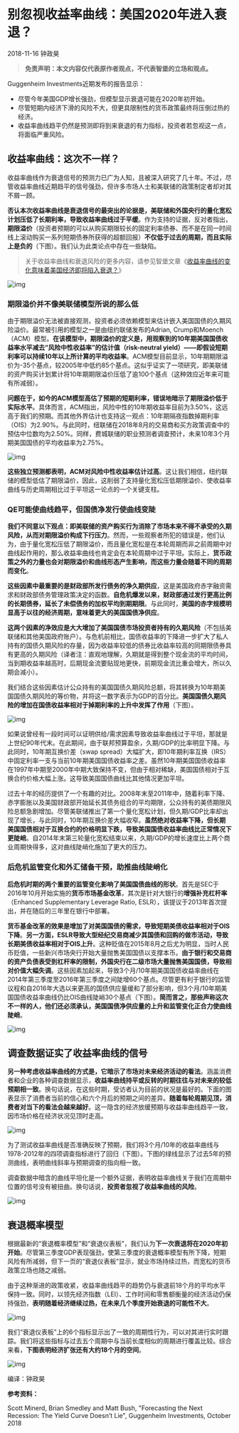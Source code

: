 # 别忽视收益率曲线：美国2020年进入衰退？

2018-11-16 钟政昊

> **免责声明：本文内容仅代表原作者观点，不代表智堡的立场和观点。**

Guggenheim Investments近期发布的报告显示：

- 尽管今年美国GDP增长强劲，但模型显示衰退可能在2020年初开始。
- 尽管短期内经济下滑的风险不大，但更具限制性的货币政策最终将压倒过热的经济。
- 收益率曲线趋平仍然是预测即将到来衰退的有力指标，投资者若忽视这一点，将面临严重风险。

## 收益率曲线：这次不一样？

收益率曲线作为衰退信号的预测力已广为人知，且被深入研究了几十年。不过，尽管收益率曲线近期趋平的信号强劲，但许多市场人士和美联储的政策制定者却对其不屑一顾。

**否认本次收益率曲线是衰退信号的最突出的论据是，美联储和外国央行的量化宽松计划压低了长期利率，导致收益率曲线过于平缓**。作为支持的证据，反对者指出，**期限溢价**（投资者预期的可以从购买期限较长的固定利率债券、而不是在同一时间线上滚动购买一系列短期债券所获得的超额回报）**不仅低于过去的周期，而且实际上是负的**（下图）。我们认为此类论点中存在一些缺陷。

> 关于收益率曲线和衰退风险的更多内容，请参见智堡文章《[收益率曲线的变化意味着美国经济即将陷入衰退？](https://m.wisburg.com/article/180587)》

![img](https://rocks.wisburg.com/7d19c811-be1c-48a1-a6b3-8ab257998ab4)

### 期限溢价并不像美联储模型所说的那么低

由于期限溢价无法被直接观测，投资者必须依赖模型来估计嵌入美国国债的久期风险溢价。最常被引用的模型之一是由纽约联储发布的Adrian, Crump和Moench（ACM）模型。**在该模型中，期限溢价的定义是，用观察到的10年期美国国债收益率水平减去“风险中性收益率”的估计值（risk-neutral yield）——即假设短期利率可以持续10年以上所计算的平均收益率**。ACM模型目前显示，10年期期限溢价为-35个基点，较2005年中低约85个基点。这似乎证实了一项研究，即美联储的资产购买计划累计将10年期期限溢价压低了逾100个基点（这种效应近年来可能有所减弱）。

**问题在于，如今的ACM模型高估了预期的短期利率，错误地暗示了期限溢价低于实际水平**。具体而言，ACM指出，风险中性的10年期收益率目前为3.50%，这远高于我们的预期。而其他外界估计也支持这一观点：10年期隔夜指数掉期利率（OIS）为2.90%。与此同时，纽联储在2018年8月的交易商和买方政策调查中的预估中位数均为2.50%。同样，费城联储的职业预测者调查预计，未来10年3个月期美国国债的平均收益率为2.75%。

![img](https://rocks.wisburg.com/b9d07fea-6f63-4c1e-8f66-8be4241471e1)

**这些独立预测都表明，ACM对风险中性收益率估计过高**。这让我们相信，纽约联储的模型低估了期限溢价，因此，这削弱了支持量化宽松压低期限溢价、使收益率曲线与历史周期相比过于平坦这一论点的一个关键支柱。

### QE可能使曲线趋平，但国债净发行使曲线变陡

**我们不同意以下观点：即美联储的资产购买行为消除了市场本来不得不承受的久期风险，从而对期限溢价构成下行压力**。然而，一些观察者所犯的错误是，他们认为，由于量化宽松压低了期限溢价，而且量化宽松是在本轮周期而非之前周期中对曲线起作用的，那么收益率曲线也肯定会在本轮周期中过于平坦。实际上，**货币政策之外的力量也会对期限溢价和曲线形态产生影响，而这些力量会随着不同的周期而变化**。

**这些因素中最重要的是财政部所发行债务的净久期供应**，这是美国政府赤字融资需求和财政部债务管理政策决定的函数。**自危机爆发以来，财政部通过发行更高比例的长期债券，延长了未偿债务的加权平均到期期限**。与此同时，**美国的赤字规模明显高于以往的经济周期，意味着更大的美国国债净供应**。

**这两个因素的净效应是大大增加了美国国债市场投资者持有的久期风险**（不包括美联储和其他美国政府账户）。与危机前相比，国债收益率的下降进一步扩大了私人持有的国债久期风险的存量，因为收益率较低的债券比收益率较高的同期限债券具有更高的久期风险（译者注：直观地理解，久期就是得到整个现金流的平均时间，当到期收益率越高时，后期现金流要贴现地更快，前期现金流比重会增大，所以久期会减小）。

我们结合这些因素估计公众持有的美国国债久期风险总额，将其转换为10年期美国国债久期风险的等价物，并将这一数字表示为GDP的百分比。**美国国债久期风险的增加在国债收益率相对于掉期利率的上升中发挥了作用**（下图）。

![img](https://rocks.wisburg.com/f1449132-e8bb-4e04-aeda-2452861d3dcb)

如果说曾经有一段时间可以证明供给/需求因素导致收益率曲线过于平坦，那就是上世纪90年代末。在此期间，由于联邦预算盈余，久期/GDP的比率明显下降。与此同时，10年期互换价差（swap spread）大幅扩大，即10年期利率互换（IRS）中固定利率一支与当前10年期美国国债收益率之差。虽然10年期美国国债收益率在1997年中期至2000年中期大致保持不变，但由于相对稀缺，美国国债相对于互换合约价格大幅上涨。这导致美国国债曲线比其他情况更加平坦。

过去十年的经历提供了一个有趣的对比。2008年末至2011年中，随着利率下降、赤字膨胀以及美国财政部开始延长其债务组合的平均期限，公众持有的美债期限风险总额急剧增加。尽管美联储推出了第一个量化宽松计划，但久期/GDP比率却出现了增长，与此同时，10年期互换价差大幅收窄。**虽然绝对收益率下降，但长期美国国债相对于互换合约的价格明显下跌，导致美国国债收益率曲线比正常情况下更陡峭**。自2014年末第三轮量化宽松结束以来，久期/GDP的增长速度比上两个商业周期快得多，这对曲线陡峭化施加了更大的压力。

### 后危机监管变化和外汇储备干预，助推曲线陡峭化

**后危机时期的两个重要的监管变化影响了美国国债曲线的形状**。首先是SEC于2016年10月开始实施的**货币市场基金改革**，其次是针对大银行的**增强补充杠杆率**（Enhanced Supplementary Leverage Ratio, ESLR），该提议于2013年首次提出，并在随后的三年里在银行中部署。

**货币基金改革的效果是增加了对美国国债的需求，导致短期美债收益率相对于OIS下降**。**另一方面，ESLR导致大型经纪交易商减少其国债和回购的做市活动，导致长期美债收益率相对于OIS上升**。这种贬值在2015年8月之后尤为明显，当时人民币贬值，一些新兴市场央行开始大量抛售美国国债以支撑本币。**由于银行和交易商的资产负债表受到杠杆率的限制，外国央行在二级市场大量抛售美国国债，导致相对价值大幅失调**。这些因素加起来，导致3个月/10年期美国国债收益率曲线在2014年第三季度至2016年第三季度之间陡增60个基点。尽管更有利于银行的监管议程和自2016年大选以来更高的国债供应量缓和了部分影响，但3个月/10年期美国国债收益率曲线仍比OIS曲线陡峭30个基点（下图）。**简而言之，那些声称这次不一样的人，他们还必须承认，美国国债净供应量的上升和监管变化正合力使曲线陡峭**。

![img](https://rocks.wisburg.com/ef75b1aa-8d34-44f2-bde0-4c888b85d09e)

## 调查数据证实了收益率曲线的信号

**另一种考虑收益率曲线的方式是，它暗示了市场对未来经济活动的看法**。涵盖消费者和企业的各种调查数据显示，**收益率曲线持平或反转的时期往往与对未来的较低预期相一致**。换句话说，在这些时期，受访者认为目前的状况是最好的。下面的图表显示了消费者当前的信心和六个月后的预期之间的差异。**随着每轮周期见顶，消费者对当下的看法会越来越好**。这一隐含的经济放缓预期与收益率曲线趋平一致，因市场价格在经济状况见顶时走高。

![img](https://rocks.wisburg.com/5f87a5aa-7f6a-4347-b71e-ca5abfcb4294)

为了测试收益率曲线是否准确反映了预期，我们将3个月/10年的收益率曲线与1978-2012年的四项调查指标进行了回归（下图）。下图的绿线显示了过去5年的预测曲线，表明曲线斜率与预期调查的指向相一致。

调查数据中暗含的曲线平坦化是一个额外证据，表明收益率曲线关于我们在周期中位置的信号没有被扭曲。换句话说，**投资者忽视了收益率曲线的风险**。

![img](https://rocks.wisburg.com/215b009b-50aa-4525-a943-13f27fa67817)

## 衰退概率模型

根据最新的“衰退概率模型”和“衰退仪表板”，我们认为**下一次衰退将在2020年初开始**。尽管第三季度GDP表现强劲，使第三季度的衰退概率模型有所下降，短期风险有所减弱，但下一页的“衰退仪表板”显示，就业市场持续过热，而宽松的货币政策立场也随之减弱。

由于这种渐进的政策收紧，收益率曲线趋平的趋势仍与衰退前18个月的平均水平保持一致。同时，以领先经济指数（LEI）、工作时间和零售额衡量的经济活动仍保持强劲，**表明随着经济继续过热，在未来几个季度开始衰退的可能性不大**。

![img](https://rocks.wisburg.com/3942613f-8bb2-4e50-bc3f-2da95fbdc6de)

我们“衰退仪表板”上的6个指标显示出了一致的周期性行为，可以对其进行实时跟踪。我们将这些指标与过去五个周期中与当前长度相似的周期进行覆盖比较。综合来看，**下图表明经济扩张还有大约18个月的空间**。

![img](https://rocks.wisburg.com/80f12609-0ea4-4ac2-b0d2-1d220991e53c)

编译：钟政昊

**参考资料：**

Scott Minerd, Brian Smedley and Matt Bush, "Forecasting the Next Recession: The Yield Curve Doesn’t Lie", Guggenheim Investments, October 2018